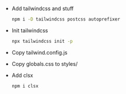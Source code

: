 - Add tailwindcss and stuff

  ```bash
  npm i -D tailwindcss postcss autoprefixer
  ```

- Init tailwindcss

  ```bash
  npx tailwindcss init -p
  ```

- Copy tailwind.config.js

- Copy globals.css to styles/

- Add clsx

  ```bash
  npm i clsx
  ```
